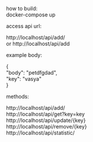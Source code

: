 how to build:  
docker-compose up  

access api url:  

http://localhost/api/add/  
or
http://localhost/api/add  

example body:  

{  
    "body": "petdfgdad",  
    "key": "vasya"  
}  

methods:  

http://localhost/api/add/  
http://localhost/api/get?key=key  
http://localhost/api/update/{key}  
http://localhost/api/remove/{key}  
http://localhost/api/statistic/  
